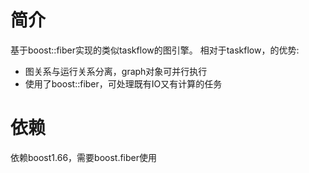 # 简介
基于boost::fiber实现的类似taskflow的图引擎。
相对于taskflow，的优势:
- 图关系与运行关系分离，graph对象可并行执行
- 使用了boost::fiber，可处理既有IO又有计算的任务

# 依赖
依赖boost1.66，需要boost.fiber使用

